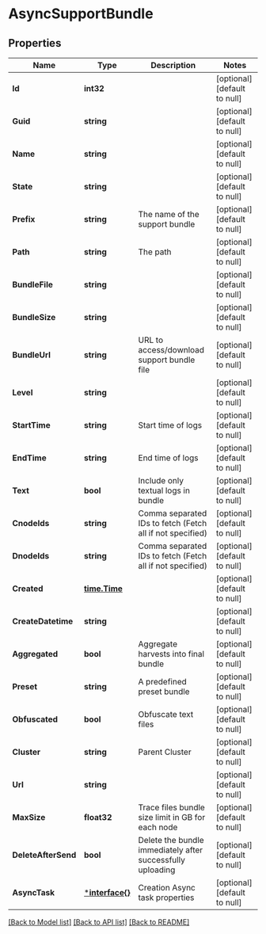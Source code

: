 # AsyncSupportBundle

## Properties
Name | Type | Description | Notes
------------ | ------------- | ------------- | -------------
**Id** | **int32** |  | [optional] [default to null]
**Guid** | **string** |  | [optional] [default to null]
**Name** | **string** |  | [optional] [default to null]
**State** | **string** |  | [optional] [default to null]
**Prefix** | **string** | The name of the support bundle | [optional] [default to null]
**Path** | **string** | The path | [optional] [default to null]
**BundleFile** | **string** |  | [optional] [default to null]
**BundleSize** | **string** |  | [optional] [default to null]
**BundleUrl** | **string** | URL to access/download support bundle file | [optional] [default to null]
**Level** | **string** |  | [optional] [default to null]
**StartTime** | **string** | Start time of logs | [optional] [default to null]
**EndTime** | **string** | End time of logs | [optional] [default to null]
**Text** | **bool** | Include only textual logs in bundle | [optional] [default to null]
**CnodeIds** | **string** | Comma separated IDs to fetch (Fetch all if not specified) | [optional] [default to null]
**DnodeIds** | **string** | Comma separated IDs to fetch (Fetch all if not specified) | [optional] [default to null]
**Created** | [**time.Time**](time.Time.md) |  | [optional] [default to null]
**CreateDatetime** | **string** |  | [optional] [default to null]
**Aggregated** | **bool** | Aggregate harvests into final bundle | [optional] [default to null]
**Preset** | **string** | A predefined preset bundle | [optional] [default to null]
**Obfuscated** | **bool** | Obfuscate text files | [optional] [default to null]
**Cluster** | **string** | Parent Cluster | [optional] [default to null]
**Url** | **string** |  | [optional] [default to null]
**MaxSize** | **float32** | Trace files bundle size limit in GB for each node | [optional] [default to null]
**DeleteAfterSend** | **bool** | Delete the bundle immediately after successfully uploading | [optional] [default to null]
**AsyncTask** | [***interface{}**](interface{}.md) | Creation Async task properties | [optional] [default to null]

[[Back to Model list]](../README.md#documentation-for-models) [[Back to API list]](../README.md#documentation-for-api-endpoints) [[Back to README]](../README.md)


